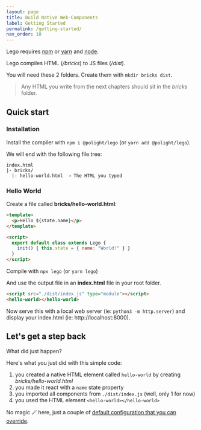 ```yaml
---
layout: page
title: Build Native Web-Components
label: Getting Started
permalink: /getting-started/
nav_order: 10
---
```


Lego requires [npm](https://npmjs.com) or [yarn](https://yarnpkg.com) and [node](https://nodejs.org/).

Lego compiles HTML (_/bricks_) to JS files (_/dist_).

You will need these 2 folders.
Create them with `mkdir bricks dist`.

> Any HTML you write from the next chapters should sit in the _bricks_ folder.

## Quick start

### Installation

Install the compiler with `npm i @polight/lego` (or `yarn add @polight/lego`).

We will end with the following file tree:

```
index.html
|- bricks/
  |- hello-world.html  → The HTML you typed
```


### Hello World

Create a file called __bricks/hello-world.html__:

```html
<template>
  <p>Hello ${state.name}</p>
</template>

<script>
  export default class extends Lego {
    init() { this.state = { name: "World!" } }
  }
</script>
```

Compile with `npx lego` (or `yarn lego`)

And use the output file in an __index.html__ file in your root folder.

```html
<script src="./dist/index.js" type="module"></script>
<hello-world></hello-world>
```

Now serve this with a local web server (ie: `python3 -m http.server`) and display your index.html (ie: http://localhost:8000).


## Let's get a step back

What did just happen?

Here's what you just did with this simple code:

1. you created a native HTML element called `hello-world` by creating _bricks/hello-world.html_
2. you made it react with a `name` state property
3. you imported all components from `./dist/index.js` (well, only 1 for now)
4. you used the HTML element `<hello-world></hello-world>`

No magic 🪄 here, just a couple of [default configuration that you can override](/configuring-components/).
